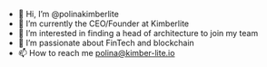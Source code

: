 - 👋 Hi, I’m @polinakimberlite
- 🌱 I’m currently the CEO/Founder at Kimberlite
- 👀 I’m interested in finding a head of architecture to join my team
- 💞️ I’m passionate about FinTech and blockchain
- 📫 How to reach me polina@kimber-lite.io

<!---
polinakimberlite/polinakimberlite is a ✨ special ✨ repository because its `README.md` (this file) appears on your GitHub profile.
You can click the Preview link to take a look at your changes.
--->

